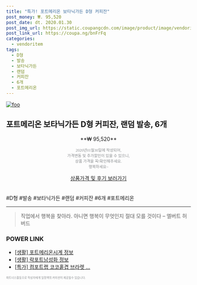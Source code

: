 ```yaml
--- 
title: "특가! 포트메리온 보타닉가든 D형 커피잔" 
post_money: ₩. 95,520 
post_date: dt. 2020.01.30 
post_img_url: https://static.coupangcdn.com/image/product/image/vendoritem/2018/08/01/3000240791/f64a5a74-09de-4222-ac09-5d5322d7f9cd.jpg 
post_link_url: https://coupa.ng/bnFrFq 
categories: 
  - vendoritem 
tags: 
  - D형 
  - 발송 
  - 보타닉가든 
  - 랜덤 
  - 커피잔 
  - 6개 
  - 포트메리온 
--- 
```

[![foo](https://static.coupangcdn.com/image/product/image/vendoritem/2018/08/01/3000240791/f64a5a74-09de-4222-ac09-5d5322d7f9cd.jpg)](https://coupa.ng/bnFrFq) 

## 포트메리온 보타닉가든 D형 커피잔, 랜덤 발송, 6개 
<p style="text-align: center;">**₩ 95,520**</p> 
<p style="text-align: center;"><span style="color: #898c8f; font-family: Georgia,Times,serif; font-size: 0.75em;">2020년01월30일에 작성되어, <br>가격변동 및 추가할인이 있을 수 있으니,<br> 상품 가격을 꼭!확인해주세요.<br>행복하세요~</span> 
</p>	 
<div markdown="0" style="text-align: center;"><a href="https://coupa.ng/bnFrFq" class="btn btn--success">상품가격 및 후기 보러가기</a></div> 
<br><br> 
  #D형 #발송 #보타닉가든 #랜덤 #커피잔 #6개 #포트메리온 
<hr> 

> 직업에서 행복을 찾아라. 아니면 행복이 무엇인지 절대 모를 것이다 – 엘버트 허버드 


### POWER LINK

* <a href="https://blog.naver.com/fasyy4321/221763064926" target="_blank"> [생활] 포트메리온시계 정보 </a>
* <a href="https://blog.naver.com/sakai111/221762923424" target="_blank"> [생활] 락포트남성화 정보 </a>
* <a href="https://blog.naver.com/an0733/221787622956" target="_blank">[특가] 컴포트랩 코코홑겹 브라렛 ...</a>

<span style="color: #898c8f; font-family: Georgia,Times,serif; font-size: 0.55em;">파트너스활동으로 작성자에게 일정액의 커미션이 제공될수 있습니다.</span> 
